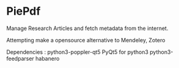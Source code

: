 # PiePdf
Manage Research Articles  and fetch metadata from the internet. 

Attempting make a opensource alternative to Mendeley, Zotero

Dependencies :
python3-poppler-qt5
PyQt5 for python3
python3-feedparser
habanero



